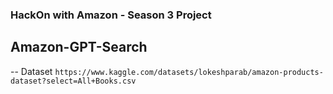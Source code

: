 ### HackOn with Amazon - Season 3 Project

## Amazon-GPT-Search

-- Dataset `https://www.kaggle.com/datasets/lokeshparab/amazon-products-dataset?select=All+Books.csv`
